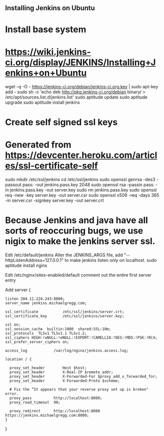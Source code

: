 ## Installing Jenkins on Ubuntu

# Install base system
# https://wiki.jenkins-ci.org/display/JENKINS/Installing+Jenkins+on+Ubuntu
wget -q -O - https://jenkins-ci.org/debian/jenkins-ci.org.key | sudo apt-key add -
sudo sh -c 'echo deb http://pkg.jenkins-ci.org/debian binary/ > /etc/apt/sources.list.d/jenkins.list'
sudo aptitude update
sudo aptitude upgrade
sudo aptitude install jenkins

# Create self signed ssl keys
# Generated from https://devcenter.heroku.com/articles/ssl-certificate-self
sudo mkdir /etc/ssl/jenkins
cd /etc/ssl/jenkins
sudo openssl genrsa -des3 -passout pass:<password> -out jenkins.pass.key 2048
sudo openssl rsa -passin pass:<password> -in jenkins.pass.key -out server.key
sudo rm jenkins.pass.key
sudo openssl req -new -key server.key -out server.csr
sudo openssl x509 -req -days 365 -in server.csr -signkey server.key -out server.crt

# Because Jenkins and java have all sorts of reoccuring bugs, we use nigix to make the jenkins server ssl.

Edit /etc/default/jenkins
Alter the JENKINS_ARGS file, add "--httpListenAddress=127.0.0.1" to make jenkins listen only on localhost.
sudo aptitude install nginx

Edit /etc/nginx/sites-enabled/default
comment out the entire first server entry

Add
server {

    listen 204.11.224.243:8080;
    server_name jenkins.michaelgregg.com;

    ssl_certificate           /etc/ssl/jenkins/server.crt;
    ssl_certificate_key       /etc/ssl/jenkins/server.key;

    ssl on;
    ssl_session_cache  builtin:1000  shared:SSL:10m;
    ssl_protocols  TLSv1 TLSv1.1 TLSv1.2;
    ssl_ciphers HIGH:!aNULL:!eNULL:!EXPORT:!CAMELLIA:!DES:!MD5:!PSK:!RC4;
    ssl_prefer_server_ciphers on;

    access_log            /var/log/nginx/jenkins.access.log;

    location / {

      proxy_set_header        Host $host;
      proxy_set_header        X-Real-IP $remote_addr;
      proxy_set_header        X-Forwarded-For $proxy_add_x_forwarded_for;
      proxy_set_header        X-Forwarded-Proto $scheme;

      # Fix the “It appears that your reverse proxy set up is broken" error.
      proxy_pass          http://localhost:8080;
      proxy_read_timeout  90;

      proxy_redirect      http://localhost:8080 https://jenkins.michaelgregg.com:8080;
    }
  }


